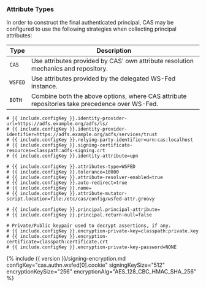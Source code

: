 ### Attribute Types

In order to construct the final authenticated principal, CAS may be configured to use the following
strategies when collecting principal attributes:

| Type                 | Description
|----------------------|------------------------------------------------------------------------------------------------
| `CAS`                | Use attributes provided by CAS' own attribute resolution mechanics and repository.
| `WSFED`              | Use attributes provided by the delegated WS-Fed instance.
| `BOTH`               | Combine both the above options, where CAS attribute repositories take precedence over WS-Fed.

```properties
# {{ include.configKey }}.identity-provider-url=https://adfs.example.org/adfs/ls/
# {{ include.configKey }}.identity-provider-identifier=https://adfs.example.org/adfs/services/trust
# {{ include.configKey }}.relying-party-identifier=urn:cas:localhost
# {{ include.configKey }}.signing-certificate-resources=classpath:adfs-signing.crt
# {{ include.configKey }}.identity-attribute=upn

# {{ include.configKey }}.attributes-type=WSFED
# {{ include.configKey }}.tolerance=10000
# {{ include.configKey }}.attribute-resolver-enabled=true
# {{ include.configKey }}.auto-redirect=true
# {{ include.configKey }}.name=
# {{ include.configKey }}.attribute-mutator-script.location=file:/etc/cas/config/wsfed-attr.groovy

# {{ include.configKey }}.principal.principal-attribute=
# {{ include.configKey }}.principal.return-null=false

# Private/Public keypair used to decrypt assertions, if any.
# {{ include.configKey }}.encryption-private-key=classpath:private.key
# {{ include.configKey }}.encryption-certificate=classpath:certificate.crt
# {{ include.configKey }}.encryption-private-key-password=NONE
```

{% include {{ version }}/signing-encryption.md configKey="cas.authn.wsfed[0].cookie" signingKeySize="512" encryptionKeySize="256" encryptionAlg="AES_128_CBC_HMAC_SHA_256" %}

